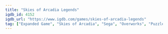 ```yaml
---
title: "Skies of Arcadia Legends"
igdb_id: 4152
igdb_url: "https://www.igdb.com/games/skies-of-arcadia-legends"
tag: ["Expanded Game", "Skies of Arcadia", "Sega", "Overworks", "Puzzle", "Role-playing (RPG)", "Adventure", "Single player", "Third person", "Action", "Fantasy", "Open world"]
---
```

